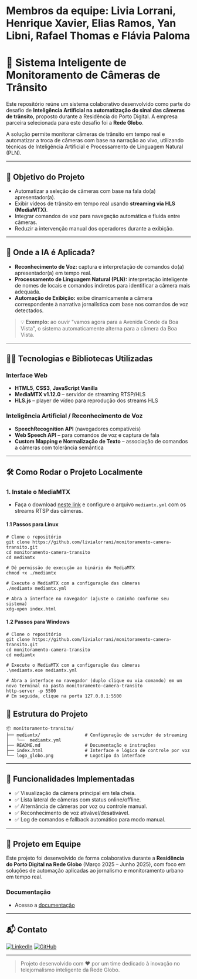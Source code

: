 # Membros da equipe: Livia Lorrani, Henrique Xavier, Elias Ramos, Yan Libni, Rafael Thomas e Flávia Paloma
# 🎥 Sistema Inteligente de Monitoramento de Câmeras de Trânsito

Este repositório reúne um sistema colaborativo desenvolvido como parte do desafio de **Inteligência Artificial na automatização do sinal das câmeras de trânsito**, proposto durante a Residência do Porto Digital. A empresa parceira selecionada para este desafio foi a **Rede Globo**.

A solução permite monitorar câmeras de trânsito em tempo real e automatizar a troca de câmeras com base na narração ao vivo, utilizando técnicas de Inteligência Artificial e Processamento de Linguagem Natural (PLN).

---

## 🎯 Objetivo do Projeto

- Automatizar a seleção de câmeras com base na fala do(a) apresentador(a).
- Exibir vídeos de trânsito em tempo real usando **streaming via HLS (MediaMTX)**.
- Integrar comandos de voz para navegação automática e fluida entre câmeras.
- Reduzir a intervenção manual dos operadores durante a exibição.

---

## 🤖 Onde a IA é Aplicada?

- **Reconhecimento de Voz:** captura e interpretação de comandos do(a) apresentador(a) em tempo real.
- **Processamento de Linguagem Natural (PLN):** interpretação inteligente de nomes de locais e comandos indiretos para identificar a câmera mais adequada.
- **Automação de Exibição:** exibe dinamicamente a câmera correspondente à narrativa jornalística com base nos comandos de voz detectados.

> 💡 **Exemplo:** ao ouvir "vamos agora para a Avenida Conde da Boa Vista", o sistema automaticamente alterna para a câmera da Boa Vista.

---

## 👨‍💻 Tecnologias e Bibliotecas Utilizadas

### Interface Web

- **HTML5**, **CSS3**, **JavaScript Vanilla**
- **MediaMTX v1.12.0** – servidor de streaming RTSP/HLS
- **HLS.js** – player de vídeo para reprodução dos streams HLS

### Inteligência Artificial / Reconhecimento de Voz
- **SpeechRecognition API** (navegadores compatíveis)
- **Web Speech API** – para comandos de voz e captura de fala
- **Custom Mapping e Normalização de Texto** – associação de comandos a câmeras com tolerância semântica

---

## 🛠️ Como Rodar o Projeto Localmente

### 1. Instale o MediaMTX
- Faça o download [neste link](https://github.com/bluenviron/mediamtx/releases) e configure o arquivo `mediamtx.yml` com os streams RTSP das câmeras.

#### 1.1 Passos para Linux
```
# Clone o repositório
git clone https://github.com/livialorrani/monitoramento-camera-transito.git
cd monitoramento-camera-transito
cd mediamtx

# Dê permissão de execução ao binário do MediaMTX
chmod +x ./mediamtx

# Execute o MediaMTX com a configuração das câmeras
./mediamtx mediamtx.yml

# Abra a interface no navegador (ajuste o caminho conforme seu sistema)
xdg-open index.html
```

#### 1.2 Passos para Windows
```
# Clone o repositório
git clone https://github.com/livialorrani/monitoramento-camera-transito.git
cd monitoramento-camera-transito
cd mediamtx

# Execute o MediaMTX com a configuração das câmeras
.\mediamtx.exe mediamtx.yml

# Abra a interface no navegador (duplo clique ou via comando) em um novo terminal na pasta monitoramento-camera-transito
http-server -p 5500
# Em seguida, clique na porta 127.0.0.1:5500
```

## 🧩 Estrutura do Projeto

```
📦 monitoramento-transito/
├── mediamtx/                 # Configuração do servidor de streaming
│   └──  mediamtx.yml        
├── README.md                 # Documentação e instruções              
├── index.html                # Interface e lógica de controle por voz
└── logo_globo.png            # Logotipo da interface
```

---

## 📌 Funcionalidades Implementadas

- ✅ Visualização da câmera principal em tela cheia.
- ✅ Lista lateral de câmeras com status online/offline.
- ✅ Alternância de câmeras por voz ou controle manual.
- ✅ Reconhecimento de voz ativável/desativável.
- ✅ Log de comandos e fallback automático para modo manual.

---

## 🤝 Projeto em Equipe

Este projeto foi desenvolvido de forma colaborativa durante a **Residência do Porto Digital na Rede Globo** (Março 2025 – Junho 2025), com foco em soluções de automação aplicadas ao jornalismo e monitoramento urbano em tempo real.

### Documentação
- Acesso a [documentação](https://docs.google.com/document/d/17dYP3_amcxufTQoHhEg77aHHEqU2eq3K5JASw3NROUE/edit?tab=t.0)

---

## 📬 Contato

[![LinkedIn](https://img.shields.io/badge/LinkedIn-0077B5?style=for-the-badge&logo=linkedin&logoColor=white)](https://www.linkedin.com/in/livialorrani/)
[![GitHub](https://img.shields.io/badge/GitHub-100000?style=for-the-badge&logo=github&logoColor=white)](https://github.com/livialorrani)

---

> Projeto desenvolvido com ❤️ por um time dedicado à inovação no telejornalismo inteligente da Rede Globo.
